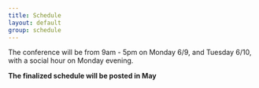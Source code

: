 ```yaml
---
title: Schedule  
layout: default  
group: schedule  
---
```


The conference will be from 9am - 5pm on Monday 6/9, and Tuesday 6/10, with a social hour on Monday evening.

**The finalized schedule will be posted in May** 

